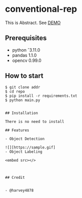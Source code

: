 # conventional-rep

This is Abstract. See [DEMO](https://www.google.com)

## Prerequisites

- python ˆ3.11.0
- pandas 1.1.0
- opencv 0.99.0

## How to start

```shell
$ git clone addr
$ cd repo
$ pip install -r requirements.txt
$ python main.py


## Installation

There is no need to install

## Features

- Object Detection

![][https://sample.gif]
- Object Labeling

<embed src></>



## Credit


- @harvey4878


